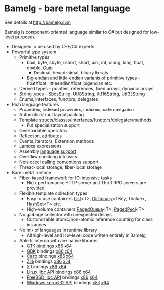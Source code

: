 # Bamelg - bare metal language
See details at http://bamelg.com

Bamelg is component-oriented language similar to C# but designed for low-level purposes.

* Designed to be used by C++/C# experts
* Powerful type system
  * Primitive types 
    * bool, byte, sbyte, ushort, short, uint, int, ulong, long, float, double, <a href="http://bamelg.com/source/modules/BCL/System/Guid.bmlg">Guid</a>
      * Decimal, hexadecimal, binary literals
    * Big-endian and little-endian variants of primitive types - float/float_littleendian/float_bigendian etc.
  * Derived types - pointers, references, fixed arrays, dynamic arrays
  * String types - <a href="http://bamelg.com/source/modules/BCL/System/SbcsString.bmlg">SbcsString</a>, <a href="http://bamelg.com/source/modules/BCL/System/Utf8String.bmlg">Utf8String</a>, <a href="http://bamelg.com/source/modules/BCL/System/Utf16String.bmlg">Utf16String</a>, <a href="http://bamelg.com/source/modules/BCL/System/Utf32String.bmlg">Utf32String</a>
  * Enums, interfaces, functors, delegates 
* Rich language features
  * Properties, indexed properties, indexers, safe navigation
  * Automatic struct layout packing
  * Template structs/classes/interfaces/functors/delegates/methods
    * Full specialization support
  * Overloadable operators
  * Reflection, attributes
  * Events, Iterators, Extension methods
  * Lambda expressions
  * Assembly <a href="http://bamelg.com/source/modules/BCL/System/Numerics/Matrix4.bmlg">language</a> <a href="http://bamelg.com/source/modules/BCL/System/Numerics/Quaternion.bmlg">support</a>
  * Overflow checking intrinsics
  * Non-cdecl calling conventions support
  * Thread-local storage, fiber-local storage
* Bare-metal runtime
  * Fiber-based framework for IO-intensive tasks
    * High-perfromance HTTP server and Thrift RPC servers are provided
  * Flexible template collection types
    * Easy to use containers <a href="http://bamelg.com/source/modules/BCL/System/Collections/List.bmlg"><t>List</t></a>&lt;T&gt;, <a href="http://bamelg.com/source/modules/BCL/System/Collections/Dictionary.bmlg"><t>Dictionary</t></a>&lt;TKey, TValue&gt;, <a href="http://bamelg.com/source/modules/BCL/System/Collections/HashSet.bmlg"><t>HashSet</t></a>&lt;T&gt; etc.
    * High-volume containers <a href="http://bamelg.com/source/modules/BCL/System/Collections/PagedQueue.bmlg"><t>PagedQueue</t></a>&lt;T&gt;, <a href="http://bamelg.com/source/modules/BCL/System/Collections/PagedPool.bmlg"><t>PagedPool</t></a>&lt;T&gt;
  * No garbage collector with unexpected delays
    * Customizable atomic/non-atomic reference counting for class instances
  * No mix of languages in runtime library
    * All high-level and low-level code written entirely in Bamelg
  * Able to interop with any native libraries
    * <a href="http://bamelg.com/source/modules/Gtk/Platform/Linux/2.6/Platform/GtkApi.bmlg">GTK</a> bindings <a href="http://bamelg.com/source/modules/Gtk/Platform/Linux/2.6_-_X86_32/Platform/GtkApi.Interop.bmlg">x86</a> <a href="http://bamelg.com/source/modules/Gtk/Platform/Linux/2.6_-_X86_64/Platform/GtkApi.Interop.bmlg">x64</a>
    * <a href="http://bamelg.com/source/modules/Gdk/Platform/Linux/2.6/Platform/GdkApi.bmlg">GDK</a> bindings <a href="http://bamelg.com/source/modules/Gdk/Platform/Linux/2.6_-_X86_32/Platform/GdkApi.Interop.bmlg">x86</a> <a href="http://bamelg.com/source/modules/Gdk/Platform/Linux/2.6_-_X86_64/Platform/GdkApi.Interop.bmlg">x64</a>
    * <a href="http://bamelg.com/source/modules/Cairo/Platform/Linux/2.6/Platform/CairoApi.bmlg">Cairo</a> bindings <a href="http://bamelg.com/source/modules/Cairo/Platform/Linux/2.6_-_X86_32/Platform/CairoApi.Interop.bmlg">x86</a> <a href="http://bamelg.com/source/modules/Cairo/Platform/Linux/2.6_-_X86_64/Platform/CairoApi.Interop.bmlg">x64</a>
    * <a href="http://bamelg.com/source/modules/Zlib/Platform/Linux/2.6/Platform/ZlibApi.bmlg">Zlib</a> bindings <a href="http://bamelg.com/source/modules/Zlib/Platform/Linux/2.6_-_X86_32/Platform/ZlibApi.Interop.bmlg">x86</a> <a href="http://bamelg.com/source/modules/Zlib/Platform/Linux/2.6_-_X86_64/Platform/ZlibApi.Interop.bmlg">x64</a>
    * <a href="http://bamelg.com/source/modules/X/Platform/Linux/2.6/Platform/XApi.bmlg">X</a> bindings <a href="http://bamelg.com/source/modules/X/Platform/Linux/2.6_-_X86_32/Platform/XApi.Interop.bmlg">x86</a> <a href="http://bamelg.com/source/modules/X/Platform/Linux/2.6_-_X86_64/Platform/XApi.Interop.bmlg">x64</a>
    * <a href="http://bamelg.com/source/modules/BCL/Platform/Linux/2.6/Platform/LibcApi.bmlg">Linux libc API</a> bindings <a href="http://bamelg.com/source/modules/BCL/Platform/Linux/2.6_-_X86_32/Platform/LibcApi.Interop.bmlg">x86</a> <a href="http://bamelg.com/source/modules/BCL/Platform/Linux/2.6_-_X86_64/Platform/LibcApi.Interop.bmlg">x64</a>
    * <a href="http://bamelg.com/source/modules/BCL/Platform/FreeBSD/9.0/Platform/LibcApi.bmlg">FreeBSD libc API</a> bindings <a href="http://bamelg.com/source/modules/BCL/Platform/FreeBSD/9.0_-_X86_32/Platform/LibcApi.Interop.bmlg">x86</a> <a href="http://bamelg.com/source/modules/BCL/Platform/FreeBSD/9.0_-_X86_64/Platform/LibcApi.Interop.bmlg">x64</a>
    * <a href="http://bamelg.com/source/modules/BCL/Platform/Windows/7/Platform/Kernel32Api.bmlg">Windows kernel32 API</a> bindings <a href="http://bamelg.com/source/modules/BCL/Platform/Windows/7_-_X86_32/Platform/Kernel32Api.Interop.bmlg">x86</a> <a href="http://bamelg.com/source/modules/BCL/Platform/Windows/7_-_X86_64/Platform/Kernel32Api.Interop.bmlg">x64</a>
